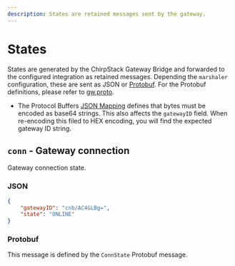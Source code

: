 ```yaml
---
description: States are retained messages sent by the gateway.
---
```


# States

States are generated by the ChirpStack Gateway Bridge and forwarded to the configured
integration as retained messages. Depending the `marshaler` configuration, these
are sent as JSON or [Protobuf](https://developers.google.com/protocol-buffers/). For the Protobuf
definitions, please refer to [gw.proto](https://github.com/brocaar/chirpstack-api/blob/master/protobuf/gw/gw.proto).

* The Protocol Buffers [JSON Mapping](https://developers.google.com/protocol-buffers/docs/proto3#json)
  defines that bytes must be encoded as base64 strings. This also affects the `gatewayID` field.
  When re-encoding this filed to HEX encoding, you will find the expected gateway ID string.

## `conn` - Gateway connection

Gateway connection state.

### JSON

```json
{
    "gatewayID": "cnb/AC4GLBg=",
    "state": "ONLINE"
}
```

### Protobuf

This message is defined by the `ConnState` Protobuf message.

